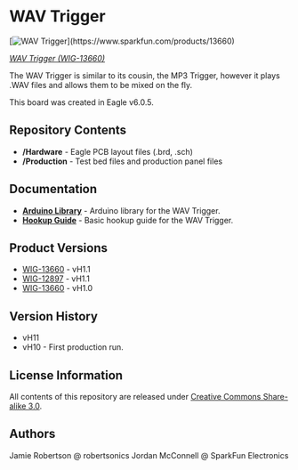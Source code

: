 WAV Trigger
===============

[![WAV Trigger]([https://dlnmh9ip6v2uc.cloudfront.net/images/products/1/2/0/0/0/12000-01.jpg](https://cdn.sparkfun.com/assets/parts/1/1/0/7/3/12897-02.jpg))](https://www.sparkfun.com/products/13660)

[*WAV Trigger (WIG-13660)*](https://www.sparkfun.com/products/13660)

The WAV Trigger is similar to its cousin, the MP3 Trigger, however it plays .WAV files and allows them to be mixed on the fly. 

This board was created in Eagle v6.0.5.

Repository Contents
-------------------

* **/Hardware** - Eagle PCB layout files (.brd, .sch)
* **/Production** - Test bed files and production panel files

Documentation
--------------
* **[Arduino Library](https://github.com/robertsonics/WAV-Trigger-Arduino-Serial-Library)** - Arduino library for the WAV Trigger.
* **[Hookup Guide](https://learn.sparkfun.com/tutorials/wav-trigger-hookup-guide-v11)** - Basic hookup guide for the WAV Trigger.

Product Versions
----------------
* [WIG-13660](https://www.sparkfun.com/products/13660) - vH1.1
* [WIG-12897](https://www.sparkfun.com/products/12897) - vH1.1
* [WIG-13660](https://www.sparkfun.com/products/12000) - vH1.0


Version History
---------------
* vH11
* vH10 - First production run.

License Information
-------------------
All contents of this repository are released under [Creative Commons Share-alike 3.0](http://creativecommons.org/licenses/by-sa/3.0/).

Authors
--------
Jamie Robertson @ robertsonics
Jordan McConnell @ SparkFun Electronics
